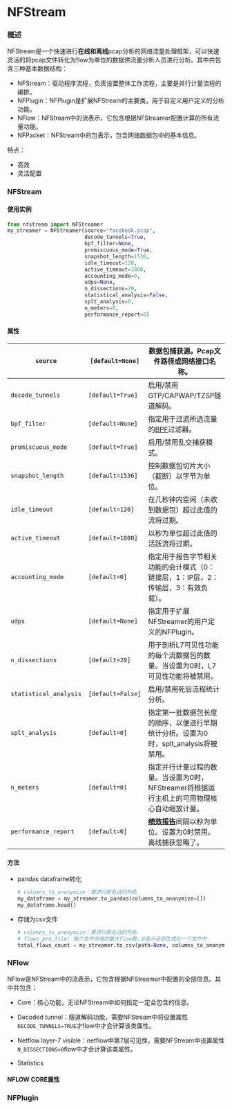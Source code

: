 # NFStream

### 概述

NFStream是一个快速进行**在线和离线**pcap分析的网络流量处理框架，可以快速灵活的将pcap文件转化为flow为单位的数据供流量分析人员进行分析。其中共包含三种基本数据结构：

- NFStream：驱动程序流程，负责设置整体工作流程，主要是并行计量流程的编排。
- NFPlugin：NFPlugin是扩展NFStream的主要类，用于自定义用户定义的分析功能。
- NFlow：NFStream中的流表示，它包含根据NFStreamer配置计算的所有流量功能。
- NFPacket：NFStream中的包表示，包含网络数据包中的基本信息。

特点：

- 高效
- 灵活配置

### NFStream

#### 使用实例

~~~ python
from nfstream import NFStreamer
my_streamer = NFStreamer(source="facebook.pcap",
                         decode_tunnels=True,
                         bpf_filter=None,
                         promiscuous_mode=True,
                         snapshot_length=1536,
                         idle_timeout=120,
                         active_timeout=1800,
                         accounting_mode=0,
                         udps=None,
                         n_dissections=20,
                         statistical_analysis=False,
                         splt_analysis=0,
                         n_meters=0,
                         performance_report=0)
~~~

#### 属性

| `source`               | `[default=None]`  | 数据包捕获源。Pcap文件路径或网络接口名称。                   |
| ---------------------- | ----------------- | ------------------------------------------------------------ |
| `decode_tunnels`       | `[default=True]`  | 启用/禁用GTP/CAPWAP/TZSP隧道解码。                           |
| `bpf_filter`           | `[default=None]`  | 指定用于过滤所选流量的[BPF](https://biot.com/capstats/bpf.html)过滤器。 |
| `promiscuous_mode`     | `[default=True]`  | 启用/禁用乱交捕获模式。                                      |
| `snapshot_length`      | `[default=1536]`  | 控制数据包切片大小（截断）以字节为单位。                     |
| `idle_timeout`         | `[default=120]`   | 在几秒钟内空闲（未收到数据包）超过此值的流将过期。           |
| `active_timeout`       | `[default=1800]`  | 以秒为单位超过此值的活跃流将过期。                           |
| `accounting_mode`      | `[default=0]`     | 指定用于报告字节相关功能的会计模式（0：链接层，1：IP层，2：传输层，3：有效负载）。 |
| `udps`                 | `[default=None]`  | 指定用于扩展NFStreamer的用户定义的NFPlugin。                 |
| `n_dissections`        | `[default=20]`    | 用于剖析L7可见性功能的每个流数据包的数量。当设置为0时，L7可见性功能将被禁用。 |
| `statistical_analysis` | `[default=False]` | 启用/禁用死后流程统计分析。                                  |
| `splt_analysis`        | `[default=0]`     | 指定第一批数据包长度的顺序，以便进行早期统计分析。设置为0时，splt_analysis将被禁用。 |
| `n_meters`             | `[default=0]`     | 指定并行计量过程的数量。当设置为0时，NFStreamer将根据运行主机上的可用物理核心自动缩放计量。 |
| `performance_report`   | `[default=0]`     | [**绩效报告**](https://github.com/nfstream/nfstream/blob/master/assets/PERFORMANCE_REPORT.md)间隔以秒为单位。设置为0时禁用。离线捕获忽略了。 |

#### 方法

- pandas dataframe转化

  ~~~python
  # columns_to_anonymize：要进行匿名话的列名
  my_dataframe = my_streamer.to_pandas(columns_to_anonymize=[])
  my_dataframe.head()
  ~~~

- 存储为csv文件

  ~~~python
  # columns_to_anonymize：要进行匿名话的列名
  # flows_pre_file: 每个文件存储的最大flow数，0表示全部生成在一个文件中
  total_flows_count = my_streamer.to_csv(path=None, columns_to_anonymize=[], flows_per_file=0)
  ~~~

  

### NFlow

NFlow是NFStream中的流表示，它包含根据NFStreamer中配置的全部信息。其中共包含：

- Core：核心功能，无论NFStream中如何指定一定会包含的信息。
- Decoded tunnel：隧道解码功能，需要NFStream中将设置属性`DECODE_TUNNELS=TRUE`才flow中才会计算该类属性。
- Netflow layer-7 visible：netflow中第7层可见性，需要NFStream中设置属性`N_DISSECTIONS>0`flow中才会计算该类属性。

- Statistics 

#### NFLOW CORE属性







### NFPlugin

